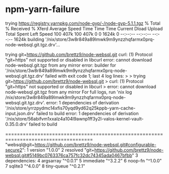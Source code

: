 # npm-yarn-failure
trying https://registry.yarnpkg.com/node-gyp/-/node-gyp-5.1.1.tgz
  % Total    % Received % Xferd  Average Speed   Time    Time     Time  Current
                                 Dload  Upload   Total   Spent    Left  Speed
100  407k  100  407k    0     0  1624k      0 --:--:-- --:--:-- --:--:-- 1624k
building '/nix/store/3w8r849a89lmwk9m9ynzzhqfarmx0prq-node-websql.git.tgz.drv'...

trying git+https://github.com/brettz9/node-websql.git
curl: (1) Protocol "git+https" not supported or disabled in libcurl
error: cannot download node-websql.git.tgz from any mirror
error: builder for '/nix/store/3w8r849a89lmwk9m9ynzzhqfarmx0prq-node-websql.git.tgz.drv' failed with exit code 1;
       last 4 log lines:
       >
       > trying git+https://github.com/brettz9/node-websql.git
       > curl: (1) Protocol "git+https" not supported or disabled in libcurl
       > error: cannot download node-websql.git.tgz from any mirror
       For full logs, run 'nix log /nix/store/3w8r849a89lmwk9m9ynzzhqfarmx0prq-node-websql.git.tgz.drv'.
error: 1 dependencies of derivation '/nix/store/yrrzpydmc14xfis70yqd9yd62q25kppb-yarn-cache-input.json.drv' failed to build
error: 1 dependencies of derivation '/nix/store/56abifvm1xxalz4a104l9awnp1ff3y2l-valos-kernel-vault-0.35.0.drv' failed to build

====================================================================================
 "websql@git+https://github.com/brettz9/node-websql.git#configurable-secure2":
    1   version "1.0.0"
    2   resolved "git+https://github.com/brettz9/node-websql.git#5149bc0763376ca757fc32dc74345ada0467bfbb"
    3   dependencies:
    4     argsarray "^0.0.1"
    5     immediate "^3.2.2"
    6     noop-fn "^1.0.0"
    7     sqlite3 "^4.0.0"
    8     tiny-queue "^0.2.1"
